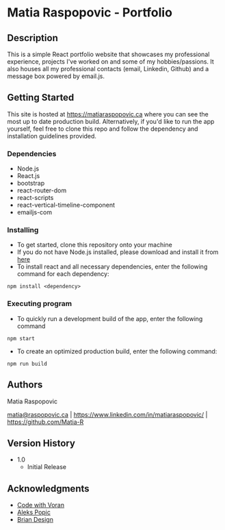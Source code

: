 # Matia Raspopovic - Portfolio

## Description

This is a simple React portfolio website that showcases my professional experience, projects I've worked on and some of my hobbies/passions. It also houses all my professional contacts (email, Linkedin, Github) and a message box powered by email.js.  

## Getting Started

This site is hosted at https://matiaraspopovic.ca where you can see the most up to date production build. Alternatively, if you'd like to run the app yourself, feel free to clone this repo and follow the dependency and installation guidelines provided. 

### Dependencies

* Node.js
* React.js
* bootstrap
* react-router-dom
* react-scripts
* react-vertical-timeline-component
* emailjs-com

### Installing

* To get started, clone this repository onto your machine 
* If you do not have Node.js installed, please download and install it from [here](https://nodejs.org/en/download/)
* To install react and all necessary dependencies, enter the following command for each dependency:

```
npm install <dependency>
```

### Executing program

* To quickly run a development build of the app, enter the following command
```
npm start
```

* To create an optimized production build, enter the following command:

```
npm run build
```

## Authors

Matia Raspopovic

matia@raspopovic.ca | https://www.linkedin.com/in/matiaraspopovic/ | https://github.com/Matia-R


## Version History

* 1.0
    * Initial Release

## Acknowledgments
* [Code with Voran](https://www.youtube.com/watch?v=t1_kviNJsy4&t=240s)
* [Aleks Popic](https://www.youtube.com/watch?v=-rnkToU2_lw&t=1359s)
* [Brian Design](https://www.youtube.com/watch?v=fL8cFqhTHwA)
